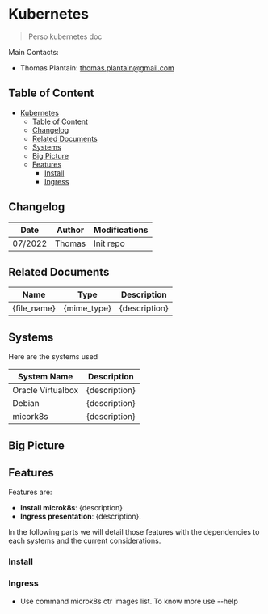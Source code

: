 # Kubernetes

> Perso kubernetes doc

Main Contacts:

- Thomas Plantain: thomas.plantain@gmail.com


## Table of Content
- [Kubernetes](#kubernetes)
  - [Table of Content](#table-of-content)
  - [Changelog](#changelog)
  - [Related Documents](#related-documents)
  - [Systems](#systems)
  - [Big Picture](#big-picture)
  - [Features](#features)
    - [Install](#install)
    - [Ingress](#ingress)


## Changelog

| Date | Author | Modifications |
| --- | --- | --- |
| 07/2022 | Thomas | Init repo |

## Related Documents

| Name | Type | Description |
| --- | --- | --- |
| {file_name} | {mime_type} | {description} |


## Systems

Here are the systems used

| System Name | Description |
| --- |  --- |
| Oracle Virtualbox | {description} |
| Debian | {description} |
| micork8s | {description} |

## Big Picture




## Features

Features are:

- **Install microk8s**: {description}
- **Ingress presentation**: {description}.

In the following parts we will detail those features with the dependencies to each systems and the current considerations.

### Install


### Ingress


- Use command microk8s ctr images list. To know more use --help
